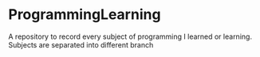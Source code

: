 # ProgrammingLearning
A repository to record every subject of programming I learned or learning. Subjects are separated into different branch
